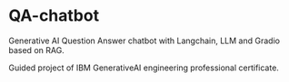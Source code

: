 # QA-chatbot
Generative AI Question Answer chatbot with Langchain, LLM and Gradio based on RAG.

Guided project of IBM GenerativeAI engineering professional certificate.
